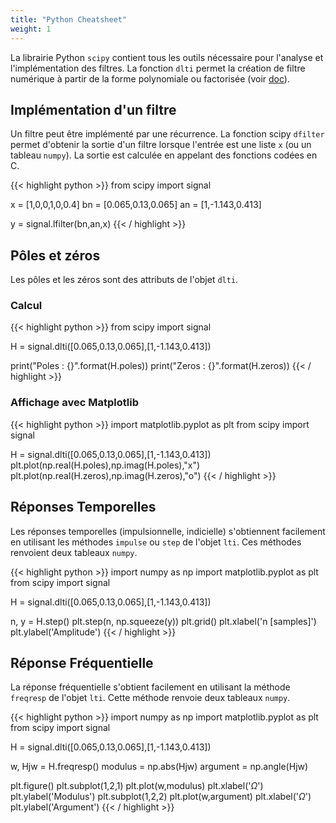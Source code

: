 ```yaml
---
title: "Python Cheatsheet"
weight: 1
---
```


La librairie Python `scipy` contient tous les outils nécessaire pour l'analyse et l'implémentation des filtres. 
La fonction `dlti` permet la création de filtre numérique à partir de la forme polynomiale ou factorisée (voir [doc](https://docs.scipy.org/doc/scipy/reference/generated/scipy.signal.dlti.html)). 


## Implémentation d'un filtre

Un filtre peut être implémenté par une récurrence. La fonction scipy `dfilter` permet d'obtenir la sortie d'un filtre lorsque l'entrée est une liste `x` (ou un tableau `numpy`). La sortie est calculée en appelant des fonctions codées en C.

{{< highlight python >}}
from scipy import signal

x = [1,0,0,1,0,0.4]
bn = [0.065,0.13,0.065]
an = [1,-1.143,0.413]

y = signal.lfilter(bn,an,x)
{{< / highlight >}}

## Pôles et zéros

Les pôles et les zéros sont des attributs de l'objet `dlti`.

### Calcul

{{< highlight python >}}
from scipy import signal

H = signal.dlti([0.065,0.13,0.065],[1,-1.143,0.413])

print("Poles : {}".format(H.poles))
print("Zeros : {}".format(H.zeros))
{{< / highlight >}}

### Affichage avec Matplotlib

{{< highlight python >}}
import matplotlib.pyplot as plt
from scipy import signal

H = signal.dlti([0.065,0.13,0.065],[1,-1.143,0.413])
plt.plot(np.real(H.poles),np.imag(H.poles),"x")
plt.plot(np.real(H.zeros),np.imag(H.zeros),"o")
{{< / highlight >}}

## Réponses Temporelles

Les réponses temporelles (impulsionnelle, indicielle) s'obtiennent facilement en utilisant les méthodes `impulse` ou `step` de l'objet `lti`. Ces méthodes renvoient deux tableaux `numpy`.


{{< highlight python >}}
import numpy as np
import matplotlib.pyplot as plt
from scipy import signal

H = signal.dlti([0.065,0.13,0.065],[1,-1.143,0.413])

n, y = H.step()
plt.step(n, np.squeeze(y))
plt.grid()
plt.xlabel('n [samples]')
plt.ylabel('Amplitude')
{{< / highlight >}}


## Réponse Fréquentielle
La réponse fréquentielle s'obtient facilement en utilisant la méthode `freqresp` de l'objet `lti`. Cette méthode renvoie deux tableaux `numpy`.


{{< highlight python >}}
import numpy as np
import matplotlib.pyplot as plt
from scipy import signal

H = signal.dlti([0.065,0.13,0.065],[1,-1.143,0.413])

w, Hjw = H.freqresp()
modulus = np.abs(Hjw)
argument = np.angle(Hjw)

plt.figure()
plt.subplot(1,2,1)
plt.plot(w,modulus)
plt.xlabel('$\Omega$')
plt.ylabel('Modulus')
plt.subplot(1,2,2)
plt.plot(w,argument)
plt.xlabel('$\Omega$')
plt.ylabel('Argument')
{{< / highlight >}}